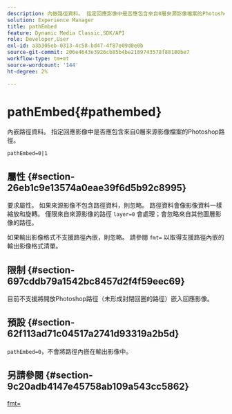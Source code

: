 ```yaml
---
description: 內嵌路徑資料。 指定回應影像中是否應包含來自0層來源影像檔案的Photoshop路徑。
solution: Experience Manager
title: pathEmbed
feature: Dynamic Media Classic,SDK/API
role: Developer,User
exl-id: a3b305eb-0313-4c58-bd47-4f87e09d0e0b
source-git-commit: 206e4643e3926cb85b4be2189743578f88180be7
workflow-type: tm+mt
source-wordcount: '144'
ht-degree: 2%

---
```


# pathEmbed{#pathembed}

內嵌路徑資料。 指定回應影像中是否應包含來自0層來源影像檔案的Photoshop路徑。

`pathEmbed=0|1`

## 屬性 {#section-26eb1c9e13574a0eae39f6d5b92c8995}

要求屬性。 如果來源影像不包含路徑資料，則忽略。 路徑資料會像影像資料一樣縮放和旋轉。 僅限來自來源影像的路徑 `layer=0` 會處理；會忽略來自其他圖層影像的路徑。

如果輸出影像格式不支援路徑內嵌，則忽略。 請參閱 `fmt=` 以取得支援路徑內嵌的輸出影像格式清單。

## 限制 {#section-697cddb79a1542bc8457d2f4f59eec69}

目前不支援將開放Photoshop路徑（未形成封閉回圈的路徑）嵌入回應影像。

## 預設 {#section-62f113ad71c04517a2741d93319a2b5d}

`pathEmbed=0`，不會將路徑內嵌在輸出影像中。

## 另請參閱 {#section-9c20adb4147e45758ab109a543cc5862}

[fmt=](../../../../../is-api/http-ref/image-serving-api-ref/c-http-protocol-reference/c-command-reference/r-is-http-fmt.md#reference-cdf10043423b45ba9fe15157fb3ae37a)
